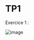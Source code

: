 # TP1
Exercice 1 :

![image](https://github.com/Lial-Fiscelli/TP1/assets/154502501/eba9cd74-134b-4109-89e2-af06cade32b3)
